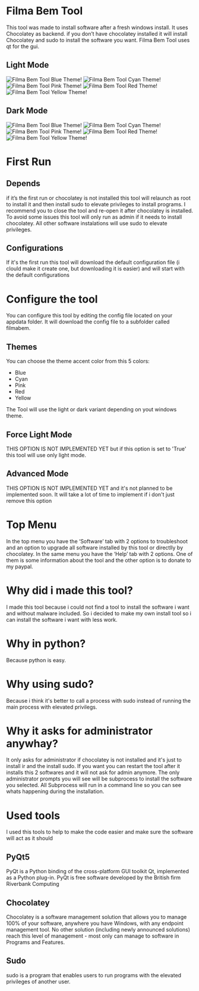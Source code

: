 # Filma Bem Tool
This tool was made to install software after a fresh windows install. It uses Chocolatey as backend. if you don’t have chocolatey installed it will install Chocolatey and sudo to install the software you want. Filma Bem Tool uses qt for the gui.

## Light Mode
![Filma Bem Tool Blue Theme!](/imgs/lightblue.png)
![Filma Bem Tool Cyan Theme!](/imgs/lightcyan.png)
![Filma Bem Tool Pink Theme!](/imgs/lightpink.png)
![Filma Bem Tool Red Theme!](/imgs/lightred.png)
![Filma Bem Tool Yellow Theme!](/imgs/lightyellow.png)

## Dark Mode
![Filma Bem Tool Blue Theme!](/imgs/darkblue.png)
![Filma Bem Tool Cyan Theme!](/imgs/darkcyan.png)
![Filma Bem Tool Pink Theme!](/imgs/darkpink.png)
![Filma Bem Tool Red Theme!](/imgs/darkred.png)
![Filma Bem Tool Yellow Theme!](/imgs/darkyellow.png)

# First Run
## Depends
if it’s the first run or chocolatey is not installed this tool will relaunch as root to install it and then install sudo to elevate privileges to install programs. I recommend you to close the tool and re-open it after chocolatey is installed. To avoid some issues this tool will only run as admin if it needs to install chocolatey. All other software instalations will use sudo to elevate privileges.

## Configurations
If it's the first run this tool will download the default configuration file (i clould make it create one, but downloading it is easier) and will start with the default configurations

# Configure the tool
You can configure this tool by editing the config file located on your appdata folder. It will download the config file to a subfolder called filmabem.

## Themes
You can choose the theme accent color from this 5 colors:
- Blue
- Cyan
- Pink
- Red
- Yellow

The Tool will use the light or dark variant depending on yout windows theme.

## Force Light Mode
THIS OPTION IS NOT IMPLEMENTED YET but if this option is set to 'True' this tool will use only light mode.

## Advanced Mode
THIS OPTION IS NOT IMPLEMENTED YET and it's not planned to be implemented soon. It will take a lot of time to implement if i don't just remove this option

# Top Menu
In the top menu you have the ‘Software’ tab with 2 options to troubleshoot and an option to upgrade all software installed by this tool or directlly by chocolatey. In the same menu you have the ‘Help’ tab with 2 options. One of them is some information about the tool and the other option is to donate to my paypal.

# Why did i made this tool?
I made this tool because i could not find a tool to install the software i want and without malware included. So i decided to make my own install tool so i can install the software i want with less work.

# Why in python?
Because python is easy.

# Why using sudo?
Because i think it's better to call a process with sudo instead of running the main process with elevated privilegs.

# Why it asks for administrator anywhay?
It only asks for administrator if chocolatey is not installed and it's just to install ir and the install sudo. If you want you can restart the tool after it installs this 2 softwares and it will not ask for admin anymore. The only administrator prompts you will see will be subprocess to install the software you selected. All Subprocess will run in a command line so you can see whats happening during the installation.

# Used tools
I used this tools to help to make the code easier and make sure the software will act as it should

## PyQt5
PyQt is a Python binding of the cross-platform GUI toolkit Qt, implemented as a Python plug-in. PyQt is free software developed by the British firm Riverbank Computing

## Chocolatey
Chocolatey is a software management solution that allows you to manage 100% of your software, anywhere you have Windows, with any endpoint management tool. No other solution (including newly announced solutions) reach this level of management - most only can manage to software in Programs and Features.

## Sudo
sudo is a program that enables users to run programs with the elevated privileges of another user.